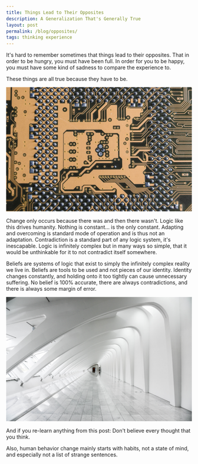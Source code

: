 ```yaml
---
title: Things Lead to Their Opposites
description: A Generalization That's Generally True
layout: post
permalink: /blog/opposites/
tags: thinking experience
---
```


It's hard to remember sometimes that things lead to their opposites. That in order to be hungry, you must have been full. In order for you to be happy, you must have some kind of sadness to compare the experience to.

These things are all true because they have to be.

![circuitry](/assets/images/cool-graphics/circuitry.jpg)

Change only occurs because there was and then there wasn't. Logic like this drives humanity. Nothing is constant... is the only constant. Adapting and overcoming is standard mode of operation and is thus not an adaptation. Contradiction is a standard part of any logic system, it's inescapable. Logic is infinitely complex but in many ways so simple, that it would be unthinkable for it to not contradict itself somewhere. 

Beliefs are systems of logic that exist to simply the infinitely complex reality we live in. Beliefs are tools to be used and not pieces of our identity. Identity changes constantly, and holding onto it too tightly can cause unnecessary suffering. No belief is 100% accurate, there are always contradictions, and there is always some margin of error. 

![circuitry](/assets/images/cool-graphics/architecture.jpg)

And if you re-learn anything from this post: Don't believe every thought that you think.

Also, human behavior change mainly starts with habits, not a state of mind, and especially not a list of strange sentences.